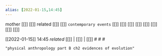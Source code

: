 ```yaml
---
alias: [2022-01-15,14:45]
---
```

 mother [[]] [[]]
 related [[]] [[]]
 `contemporary events` [[]] [[]] [[]] [[]] [[]] [[]] [[]] [[]]

[[2022-01-15]] 14:45 _related_ [[]] | [[]] | [[]] # # #

```query 2022-01-15 15:40
"physical anthropology part B ch2 evidences of evolution"
```
